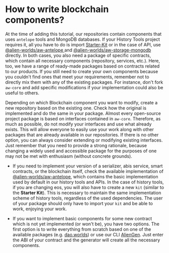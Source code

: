 # How to write blockchain components?

At the time of adding this tutorial, our repositories contain components that uses `antelope` tools and MongoDB databases. If your History Tools project requires it, all you have to do is import [Starter-Kit](https://github.com/Alien-Worlds/aw-history-starter-kit) or in the case of API, use [@alien-worlds/aw-antelope
](https://github.com/Alien-Worlds/aw-antelope) and [@alien-worlds/aw-storage-mongodb](https://github.com/Alien-Worlds/aw-storage-mongodb) directly. In both cases, you also need a package of specific contracts, which contain all necessary components (repository, services, etc.). Here, too, we have a range of ready-made packages based on contracts related to our products. If you still need to create your own components because you couldn't find ones that meet your requirements, remember not to directly mix them with any of the existing packages. For instance, don't fork `aw-core` and add specific modifications if your implementation could also be useful to others.

Depending on which Blockchain component you want to modify, create a new repository based on the existing one. Check how the original is implemented and do the same in your package. Almost every open-source project package is based on interfaces contained in `aw-core`. Therefore, as much as possible, do not modify your interfaces and use what already exists. This will allow everyone to easily use your work along with other packages that are already available in our repositories. If there is no other option, you can always consider extending or modifying existing interfaces. Just remember that you need to provide a strong rationale, because changing a widely used and accessible package for the purposes of one may not be met with enthusiasm (without concrete grounds).

- If you need to implement your version of a serializer, abis service, smart contracts, or the blockchain itself, check the available implementation of [@alien-worlds/aw-antelope](https://github.com/Alien-Worlds/aw-antelope), which contains the basic implementation used by default in our history tools and APIs. In the case of history tools, if you are changing eos, you will also have to create a new `kit` (similar to the **Starter Kit**). This is necessary to maintain the same implementation scheme of history tools, regardless of the used dependencies. The user of your package should only have to import your `kit` and be able to work, enjoying your work.

- If you want to implement basic components for some new contract which is not yet implemented (or won't be), you have two options. The first option is to write everything from scratch based on one of the available packages (e.g. [dao.worlds](https://github.com/Alien-Worlds/aw-contract-dao-worlds)) or use our CLI [AlienGen](https://github.com/Alien-Worlds/aliengen). Just enter the ABI of your contract and the generator will create all the necessary components.
